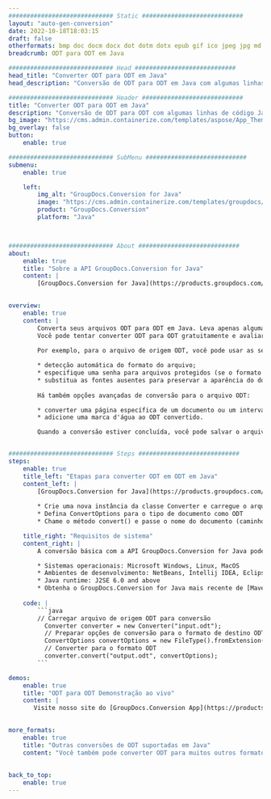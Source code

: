```yaml
---
############################# Static ############################
layout: "auto-gen-conversion"
date: 2022-10-18T18:03:15
draft: false
otherformats: bmp doc docm docx dot dotm dotx epub gif ico jpeg jpg md odt ott pdf png psd rtf tex tif tiff txt xps
breadcrumb: ODT para ODT em Java

############################# Head ############################
head_title: "Converter ODT para ODT em Java"
head_description: "Conversão de ODT para ODT em Java com algumas linhas de código. Converta mais de 160 formatos de arquivo usando a API de conversão de documentos do GroupDocs para Java"

############################# Header ############################
title: "Converter ODT para ODT em Java"
description: "Conversão de ODT para ODT com algumas linhas de código Java"
bg_image: "https://cms.admin.containerize.com/templates/aspose/App_Themes/V3/images/bg/header1.png"
bg_overlay: false
button:
    enable: true

############################# SubMenu ############################
submenu:
    enable: true

    left:
        img_alt: "GroupDocs.Conversion for Java"
        image: "https://cms.admin.containerize.com/templates/groupdocs/images/product-logos/90x90-noborder/groupdocs-conversion-java.png"
        product: "GroupDocs.Conversion"
        platform: "Java"



############################# About ############################
about:
    enable: true
    title: "Sobre a API GroupDocs.Conversion for Java"
    content: |
        [GroupDocs.Conversion for Java](https://products.groupdocs.com/conversion/java/) é uma API avançada de conversão de formato de arquivo para conversão entre formatos populares de imagem e documento, como Microsoft Office, OpenDocument, PDF, HTML, e-mail, CAD. e muito mais com apenas algumas linhas de código. A API nativa detecta automaticamente os formatos dos documentos originais e oferece muitas opções para personalizar os documentos convertidos. Juntamente com a função de extrair informações de um documento, ele também suporta o armazenamento em cache dos resultados da conversão para o disco local por padrão. No entanto, qualquer tipo de armazenamento em cache pode ser suportado pela implementação das interfaces apropriadas - Amazon S3, Dropbox, Google Drive, Windows Azure, Reddis ou quaisquer outras.
    

overview:
    enable: true
    content: |
        Converta seus arquivos ODT para ODT em Java. Leva apenas algumas linhas de código Java em qualquer plataforma de sua escolha, como Windows, Linux, macOS.
        Você pode tentar converter ODT para ODT gratuitamente e avaliar a qualidade dos resultados da conversão. Junto com scripts de conversão de arquivo simples, você pode tentar opções mais sofisticadas para carregar o arquivo de origem ODT e armazenar a saída ODT. 
        
        Por exemplo, para o arquivo de origem ODT, você pode usar as seguintes opções de carregamento:

        * detecção automática do formato do arquivo;
        * especifique uma senha para arquivos protegidos (se o formato de arquivo for compatível);
        * substitua as fontes ausentes para preservar a aparência do documento.
        
        Há também opções avançadas de conversão para o arquivo ODT:

        * converter uma página específica de um documento ou um intervalo de páginas;
        * adicione uma marca d'água ao ODT convertido.

        Quando a conversão estiver concluída, você pode salvar o arquivo ODT no caminho do arquivo local ou em qualquer armazenamento de terceiros, como FTP, Amazon S3, Google Drive, Dropbox etc. Observe - para converter ODT para ODT, você não precisa instalar nenhum software adicional, como MS Office, Open Office, Adobe Acrobat Reader etc.


############################# Steps ############################
steps:
    enable: true
    title_left: "Etapas para converter ODT em ODT em Java"
    content_left: |
        [GroupDocs.Conversion for Java](https://products.groupdocs.com/conversion/java/) permite que os desenvolvedores convertam facilmente o arquivo ODT para ODT com algumas linhas de código.
        
        * Crie uma nova instância da classe Converter e carregue o arquivo ODT com o caminho completo
        * Defina ConvertOptions para o tipo de documento como ODT
        * Chame o método convert() e passe o nome do documento (caminho completo) e formato (ODT) como parâmetro

    title_right: "Requisitos de sistema"
    content_right: |
        A conversão básica com a API GroupDocs.Conversion for Java pode ser feita com apenas algumas linhas de código. Nossas APIs são suportadas em todas as principais plataformas e sistemas operacionais. Antes de executar o código abaixo, certifique-se de ter os seguintes pré-requisitos instalados em seu sistema.

        * Sistemas operacionais: Microsoft Windows, Linux, MacOS
        * Ambientes de desenvolvimento: NetBeans, Intellij IDEA, Eclipse, etc.
        * Java runtime: J2SE 6.0 and above
        * Obtenha o GroupDocs.Conversion for Java mais recente de [Maven](https://repository.groupdocs.com/webapp/#/artifacts/browse/tree/General/repo/com/groupdocs/groupdocs-conversion)
         
    code: |
        ```java    
        // Carregar arquivo de origem ODT para conversão
          Converter converter = new Converter("input.odt");
          // Preparar opções de conversão para o formato de destino ODT
          ConvertOptions convertOptions = new FileType().fromExtension("odt").getConvertOptions();
          // Converter para o formato ODT
          converter.convert("output.odt", convertOptions);
        ```

demos:
    enable: true
    title: "ODT para ODT Demonstração ao vivo"
    content: |
       Visite nosso site do [GroupDocs.Conversion App](https://products.groupdocs.app/conversion/family) e experimente a conversão de ODT para ODT agora. A demonstração gratuita tem os seguintes benefícios
          

more_formats:
    enable: true
    title: "Outras conversões de ODT suportadas em Java"
    content: "Você também pode converter ODT para muitos outros formatos de arquivo. Por favor, veja a lista abaixo."
       
       
back_to_top:
    enable: true
---
```

